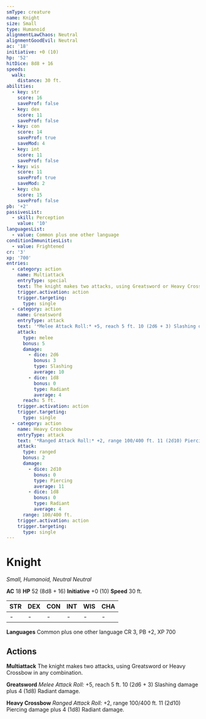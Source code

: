```yaml
---
smType: creature
name: Knight
size: Small
type: Humanoid
alignmentLawChaos: Neutral
alignmentGoodEvil: Neutral
ac: '18'
initiative: +0 (10)
hp: '52'
hitDice: 8d8 + 16
speeds:
  walk:
    distance: 30 ft.
abilities:
  - key: str
    score: 16
    saveProf: false
  - key: dex
    score: 11
    saveProf: false
  - key: con
    score: 14
    saveProf: true
    saveMod: 4
  - key: int
    score: 11
    saveProf: false
  - key: wis
    score: 11
    saveProf: true
    saveMod: 2
  - key: cha
    score: 15
    saveProf: false
pb: '+2'
passivesList:
  - skill: Perception
    value: '10'
languagesList:
  - value: Common plus one other language
conditionImmunitiesList:
  - value: Frightened
cr: '3'
xp: '700'
entries:
  - category: action
    name: Multiattack
    entryType: special
    text: The knight makes two attacks, using Greatsword or Heavy Crossbow in any combination.
    trigger.activation: action
    trigger.targeting:
      type: single
  - category: action
    name: Greatsword
    entryType: attack
    text: '*Melee Attack Roll:* +5, reach 5 ft. 10 (2d6 + 3) Slashing damage plus 4 (1d8) Radiant damage.'
    attack:
      type: melee
      bonus: 5
      damage:
        - dice: 2d6
          bonus: 3
          type: Slashing
          average: 10
        - dice: 1d8
          bonus: 0
          type: Radiant
          average: 4
      reach: 5 ft.
    trigger.activation: action
    trigger.targeting:
      type: single
  - category: action
    name: Heavy Crossbow
    entryType: attack
    text: '*Ranged Attack Roll:* +2, range 100/400 ft. 11 (2d10) Piercing damage plus 4 (1d8) Radiant damage.'
    attack:
      type: ranged
      bonus: 2
      damage:
        - dice: 2d10
          bonus: 0
          type: Piercing
          average: 11
        - dice: 1d8
          bonus: 0
          type: Radiant
          average: 4
      range: 100/400 ft.
    trigger.activation: action
    trigger.targeting:
      type: single
---
```


# Knight
*Small, Humanoid, Neutral Neutral*

**AC** 18
**HP** 52 (8d8 + 16)
**Initiative** +0 (10)
**Speed** 30 ft.

| STR | DEX | CON | INT | WIS | CHA |
| --- | --- | --- | --- | --- | --- |
| - | - | - | - | - | - |

**Languages** Common plus one other language
CR 3, PB +2, XP 700

## Actions

**Multiattack**
The knight makes two attacks, using Greatsword or Heavy Crossbow in any combination.

**Greatsword**
*Melee Attack Roll:* +5, reach 5 ft. 10 (2d6 + 3) Slashing damage plus 4 (1d8) Radiant damage.

**Heavy Crossbow**
*Ranged Attack Roll:* +2, range 100/400 ft. 11 (2d10) Piercing damage plus 4 (1d8) Radiant damage.
